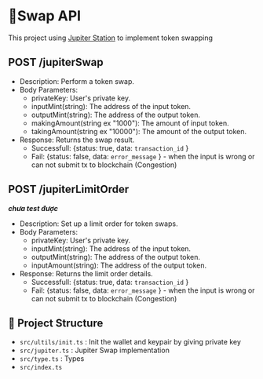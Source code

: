 # 🚀Swap API

This project using [Jupiter Station](https://station.jup.ag/docs/) to implement token swapping


## POST /jupiterSwap
- Description: Perform a token swap.
- Body Parameters:
  - privateKey: User's private key.
  - inputMint(string): The address of the input token.
  - outputMint(string): The address of the output token.
  - makingAmount(string ex "1000"): The amount of input token.
  - takingAmount(string ex "10000"): The amount of the output token.
- Response: Returns the swap result.
  - Successfull: {status: true, data: ```transaction_id``` } 
  - Fail: {status: false, data: ```error_message``` } - when the input is wrong or can not submit tx to blockchain (Congestion)
 
## POST /jupiterLimitOrder 
***chưa test được***
- Description: Set up a limit order for token swaps.
- Body Parameters:
  - privateKey: User's private key.
  - inputMint(string): The address of the input token.
  - outputMint(string): The address of the output token.
  - inputAmount(string): The address of the output token.
- Response: Returns the limit order details.
  - Successfull: {status: true, data: ```transaction_id``` } 
  - Fail: {status: false, data: ```error_message``` } - when the input is wrong or can not submit tx to blockchain (Congestion)

## 📂 Project Structure
- ```src/ultils/init.ts``` : Init the wallet and keypair by giving private key
- ```src/jupiter.ts``` : Jupiter Swap implementation
- ```src/type.ts``` : Types
- ```src/index.ts``` 
